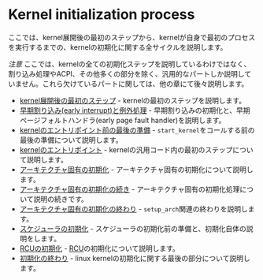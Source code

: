 # Kernel initialization process

ここでは、kernel展開後の最初のステップから、kernelが自身で最初のプロセスを実行するまでの、kernelの初期化に関する全サイクルを説明します。

*注意* ここでは、kernelの全ての初期化ステップを説明しているわけではなく、割り込み処理やACPI、その他多くの部分を除く、汎用的なパートしか説明していません。これら欠けているパートに関しては、他の章にて後々説明します。

* [kernel展開後の最初のステップ](linux-initialization-1.md) - kernelの最初のステップを説明します。
* [早期割り込み(early interrupt)と例外処理](linux-initialization-2.md) - 早期割り込みの初期化と、早期ページフォルトハンドラ(early page fault handler)を説明します。
* [kernelのエントリポイント前の最後の準備](linux-initialization-3.md) - `start_kernel`をコールする前の最後の準備について説明します。
* [kernelのエントリポイント](linux-initialization-4.md) - kernelの汎用コード内の最初のステップについて説明します。
* [アーキテクチャ固有の初期化](linux-initialization-5.md) - アーキテクチャ固有の初期化について説明します。
* [アーキテクチャ固有の初期化の続き](linux-initialization-6.md) - アーキテクチャ固有の初期化処理について説明の続きです。
* [アーキテクチャ固有の初期化の終わり](linux-initialization-7.md) - `setup_arch`関連の終わりを説明します。
* [スケジューラの初期化](linux-initialization-8.md) - スケジューラの初期化前の準備と、初期化自体の説明をします。
* [RCUの初期化](linux-initialization-9.md) - [RCU](http://en.wikipedia.org/wiki/Read-copy-update)の初期化について説明します。
* [初期化の終わり](linux-initialization-10.md) - linux kernelの初期化に関する最後の部分について説明します。
